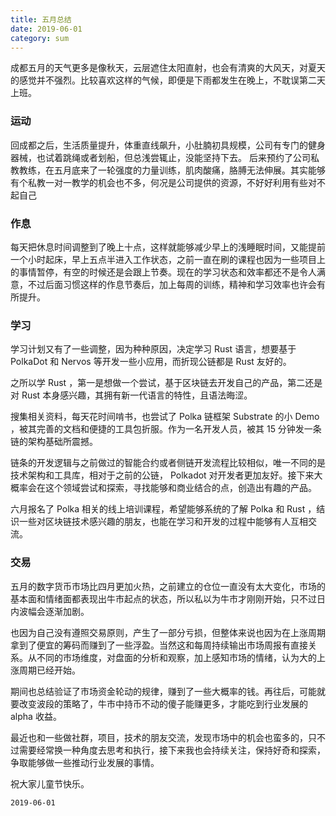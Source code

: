 ```yaml
---
title: 五月总结
date: 2019-06-01
category: sum
---
```


成都五月的天气更多是像秋天，云层遮住太阳直射，也会有清爽的大风天，对夏天的感觉并不强烈。比较喜欢这样的气候，即便是下雨都发生在晚上，不耽误第二天上班。

### 运动

回成都之后，生活质量提升，体重直线飙升，小肚腩初具规模，公司有专门的健身器械，也试着跳绳或者划船，但总浅尝辄止，没能坚持下去。
后来预约了公司私教教练，在五月底来了一轮强度的力量训练，肌肉酸痛，胳膊无法伸展。其实能够有个私教一对一教学的机会也不多，何况是公司提供的资源，不好好利用有些对不起自己


### 作息

每天把休息时间调整到了晚上十点，这样就能够减少早上的浅睡眠时间，又能提前一个小时起床，早上五点半进入工作状态，之前一直在刷的课程也因为一些项目上的事情暂停，有空的时候还是会跟上节奏。现在的学习状态和效率都还不是令人满意，不过后面习惯这样的作息节奏后，加上每周的训练，精神和学习效率也许会有所提升。


### 学习

学习计划又有了一些调整，因为种种原因，决定学习 Rust 语言，想要基于 PolkaDot 和 Nervos 等开发一些小应用，而折现公链都是 Rust 友好的。

之所以学 Rust ，第一是想做一个尝试，基于区块链去开发自己的产品，第二还是对 Rust 本身感兴趣，其拥有新一代语言的特性，且语法晦涩。

搜集相关资料，每天花时间啃书，也尝试了 Polka 链框架 Substrate 的小 Demo ，被其完善的文档和便捷的工具包折服。作为一名开发人员，被其 15 分钟发一条链的架构基础所震撼。

链条的开发逻辑与之前做过的智能合约或者侧链开发流程比较相似，唯一不同的是技术架构和工具库，相对于之前的公链， Polkadot 对开发者更加友好。接下来大概率会在这个领域尝试和探索，寻找能够和商业结合的点，创造出有趣的产品。

六月报名了 Polka 相关的线上培训课程，希望能够系统的了解 Polka 和 Rust ，结识一些对区块链技术感兴趣的朋友，也能在学习和开发的过程中能够有人互相交流。

### 交易

五月的数字货币市场比四月更加火热，之前建立的仓位一直没有太大变化，市场的基本面和情绪面都表现出牛市起点的状态，所以私以为牛市才刚刚开始，只不过日内波幅会逐渐加剧。

也因为自己没有遵照交易原则，产生了一部分亏损，但整体来说也因为在上涨周期拿到了便宜的筹码而赚到了一些浮盈。当然这和每周持续输出市场周报有直接关系。从不同的市场维度，对盘面的分析和观察，加上感知市场的情绪，认为大的上涨周期已经开始。

期间也总结验证了市场资金轮动的规律，赚到了一些大概率的钱。再往后，可能就要改变波段的策略了，牛市中持币不动的傻子能赚更多，才能吃到行业发展的 alpha 收益。

最近也和一些做社群，项目，技术的朋友交流，发现市场中的机会也蛮多的，只不过需要经常换一种角度去思考和执行，接下来我也会持续关注，保持好奇和探索，争取能够做一些推动行业发展的事情。



祝大家儿童节快乐。


`2019-06-01`

